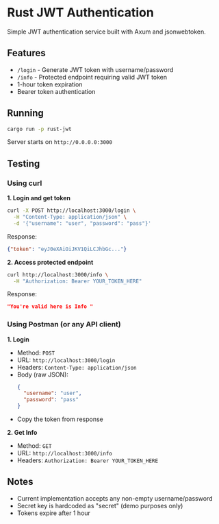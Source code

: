 # Rust JWT Authentication

Simple JWT authentication service built with Axum and jsonwebtoken.

## Features

- `/login` - Generate JWT token with username/password
- `/info` - Protected endpoint requiring valid JWT token
- 1-hour token expiration
- Bearer token authentication

## Running

```bash
cargo run -p rust-jwt
```

Server starts on `http://0.0.0.0:3000`

## Testing

### Using curl

**1. Login and get token**

```bash
curl -X POST http://localhost:3000/login \
  -H "Content-Type: application/json" \
  -d '{"username": "user", "password": "pass"}'
```

Response:
```json
{"token": "eyJ0eXAiOiJKV1QiLCJhbGc..."}
```

**2. Access protected endpoint**

```bash
curl http://localhost:3000/info \
  -H "Authorization: Bearer YOUR_TOKEN_HERE"
```

Response:
```json
"You're valid here is Info "
```

### Using Postman (or any API client)

**1. Login**
- Method: `POST`
- URL: `http://localhost:3000/login`
- Headers: `Content-Type: application/json`
- Body (raw JSON):
  ```json
  {
    "username": "user",
    "password": "pass"
  }
  ```
- Copy the token from response

**2. Get Info**
- Method: `GET`
- URL: `http://localhost:3000/info`
- Headers: `Authorization: Bearer YOUR_TOKEN_HERE`

## Notes

- Current implementation accepts any non-empty username/password
- Secret key is hardcoded as "secret" (demo purposes only)
- Tokens expire after 1 hour
